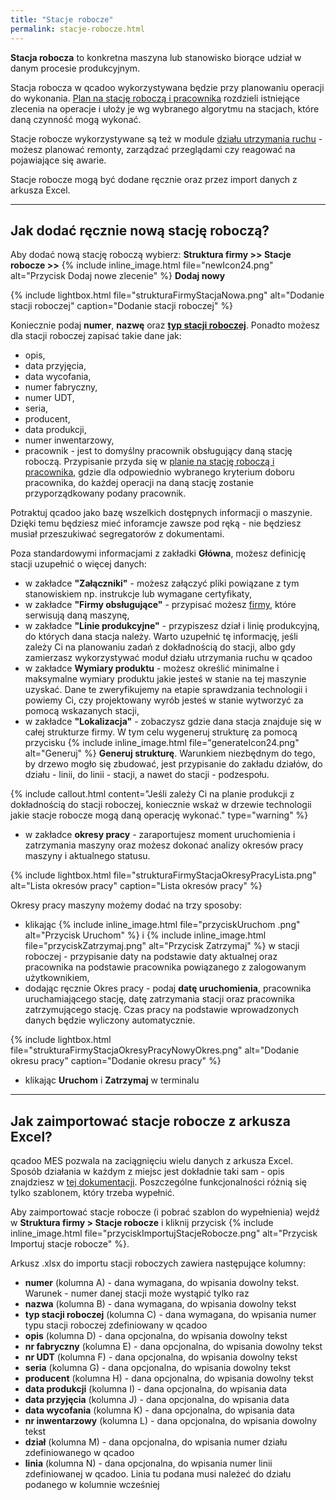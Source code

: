 ```yaml
---
title: "Stacje robocze"
permalink: stacje-robocze.html
---
```


**Stacja robocza** to konkretna maszyna lub stanowisko biorące udział w danym procesie produkcyjnym. 

Stacja robocza w qcadoo wykorzystywana będzie przy planowaniu operacji do wykonania. [Plan na stację roboczą i pracownika](/plan-na-stacje-robocza-i-pracownika) rozdzieli istniejące zlecenia na operacje i ułoży je wg wybranego algorytmu na stacjach, które daną czynność mogą wykonać. 

Stacje robocze wykorzystywane są też w module [działu utrzymania ruchu](/utrzymanie-ruchu) - możesz planować remonty, zarządzać przeglądami czy reagować na pojawiające się awarie. 

Stacje robocze mogą być dodane ręcznie oraz przez import danych z arkusza Excel.

---

## Jak dodać ręcznie nową stację roboczą?

Aby dodać nową stację roboczą wybierz: **Struktura firmy >> Stacje robocze >>** {% include inline_image.html file="newIcon24.png" alt="Przycisk Dodaj nowe zlecenie" %} **Dodaj nowy**

{% include lightbox.html file="strukturaFirmyStacjaNowa.png" alt="Dodanie stacji roboczej" caption="Dodanie stacji roboczej" %} 

Koniecznie podaj **numer**, **nazwę** oraz **[typ stacji roboczej](/typy-stacji-roboczych)**. Ponadto możesz dla stacji roboczej zapisać takie dane jak:
- opis,
- data przyjęcia,
- data wycofania,
- numer fabryczny,
- numer UDT,
- seria,
- producent,
- data produkcji,
- numer inwentarzowy,
- pracownik - jest to domyślny pracownik obsługujący daną stację roboczą. Przypisanie przyda się w [planie na stację roboczą i pracownika](/plan-na-stacje-robocza-i-pracownika), gdzie dla odpowiednio wybranego kryterium doboru pracownika, do każdej operacji na daną stację zostanie przyporządkowany podany pracownik.

Potraktuj qcadoo jako bazę wszelkich dostępnych informacji o maszynie. Dzięki temu będziesz mieć inforamcje zawsze pod ręką - nie będziesz musiał przeszukiwać segregatorów z dokumentami.

Poza standardowymi informacjami z zakładki **Główna**, możesz definicję stacji uzupełnić o więcej danych:
- w zakładce **"Załączniki"** - możesz załączyć pliki powiązane z tym stanowiskiem np. instrukcje lub wymagane certyfikaty,
- w zakładce **"Firmy obsługujące"** - przypisać możesz [firmy](/firmy), które serwisują daną maszynę,
- w zakładce **"Linie produkcyjne"** - przypiszesz dział i linię produkcyjną, do których dana stacja należy. Warto uzupełnić tę informację, jeśli zależy Ci na planowaniu zadań z dokładnością do stacji, albo gdy zamierzasz wykorzystywać moduł działu utrzymania ruchu w qcadoo
- w zakładce **Wymiary produktu** - możesz określić minimalne i maksymalne wymiary produktu jakie jesteś w stanie na tej maszynie uzyskać. Dane te zweryfikujemy na etapie sprawdzania technologii i powiemy Ci, czy projektowany wyrób jesteś w stanie wytworzyć za pomocą wskazanych stacji,
- w zakładce **"Lokalizacja"** - zobaczysz gdzie dana stacja znajduje się w całej strukturze firmy. W tym celu wygeneruj strukturę za pomocą przycisku  {% include inline_image.html file="generateIcon24.png" alt="Generuj" %} **Generuj strukturę**. Warunkiem niezbędnym do tego, by drzewo mogło się zbudować, jest przypisanie do zakładu działów, do działu - linii, do linii - stacji, a nawet do stacji - podzespołu.

{% include callout.html content="Jeśli zależy Ci na planie produkcji z dokładnością do stacji roboczej, koniecznie wskaż w drzewie technologii jakie stacje robocze mogą daną operację wykonać." type="warning" %}

- w zakładce **okresy pracy** - zaraportujesz moment uruchomienia i zatrzymania maszyny oraz możesz dokonać analizy okresów pracy maszyny i aktualnego statusu.

{% include lightbox.html file="strukturaFirmyStacjaOkresyPracyLista.png" alt="Lista okresów pracy" caption="Lista okresów pracy" %} 

Okresy pracy maszyny możemy dodać na trzy sposoby:
- klikając {% include inline_image.html file="przyciskUruchom .png" alt="Przycisk Uruchom" %} i {% include inline_image.html file="przyciskZatrzymaj.png" alt="Przycisk Zatrzymaj" %} w stacji roboczej - przypisanie daty na podstawie daty aktualnej oraz pracownika na podstawie pracownika powiązanego z zalogowanym użytkownikiem,
- dodając ręcznie Okres pracy - podaj **datę uruchomienia**, pracownika uruchamiającego stację, datę zatrzymania stacji oraz pracownika zatrzymującego stację. Czas pracy na podstawie wprowadzonych danych będzie wyliczony automatycznie.

{% include lightbox.html file="strukturaFirmyStacjaOkresyPracyNowyOkres.png" alt="Dodanie okresu pracy" caption="Dodanie okresu pracy" %} 

- klikając **Uruchom** i **Zatrzymaj** w terminalu

---

## Jak zaimportować stacje robocze z arkusza Excel?

qcadoo MES pozwala na zaciągnięciu wielu danych z arkusza Excel. Sposób działania w każdym z miejsc jest dokładnie taki sam - opis znajdziesz w [tej dokumentacji](/import-z-excel). Poszczególne funkcjonalności różnią się tylko szablonem, który trzeba wypełnić.

Aby zaimportować stacje robocze (i pobrać szablon do wypełnienia) wejdź w **Struktura firmy > Stacje robocze** i kliknij przycisk {% include inline_image.html file="przyciskImportujStacjeRobocze.png" alt="Przycisk Importuj stacje robocze" %}.

Arkusz .xlsx do importu stacji roboczych zawiera następujące kolumny:
- **numer** (kolumna A) - dana wymagana, do wpisania dowolny tekst. Warunek - numer danej stacji może wystąpić tylko raz
- **nazwa** (kolumna B) - dana wymagana, do wpisania dowolny tekst
- **typ stacji roboczej** (kolumna C) - dana wymagana, do wpisania numer typu stacji roboczej zdefiniowany w qcadoo
- **opis** (kolumna D) - dana opcjonalna, do wpisania dowolny tekst
- **nr fabryczny** (kolumna E) - dana opcjonalna, do wpisania dowolny tekst
- **nr UDT** (kolumna F) - dana opcjonalna, do wpisania dowolny tekst
- **seria** (kolumna G) - dana opcjonalna, do wpisania dowolny tekst
- **producent** (kolumna H) - dana opcjonalna, do wpisania dowolny tekst
- **data produkcji** (kolumna I) - dana opcjonalna, do wpisania data
- **data przyjęcia** (kolumna J) - dana opcjonalna, do wpisania data
- **data wycofania** (kolumna K) - dana opcjonalna, do wpisania data
- **nr inwentarzowy** (kolumna L) - dana opcjonalna, do wpisania dowolny tekst
- **dział** (kolumna M) - dana opcjonalna, do wpisania numer działu zdefiniowanego w qcadoo
- **linia** (kolumna N) - dana opcjonalna, do wpisania numer linii zdefiniowanej w qcadoo. Linia tu podana musi należeć do działu podanego w kolumnie wcześniej

    

